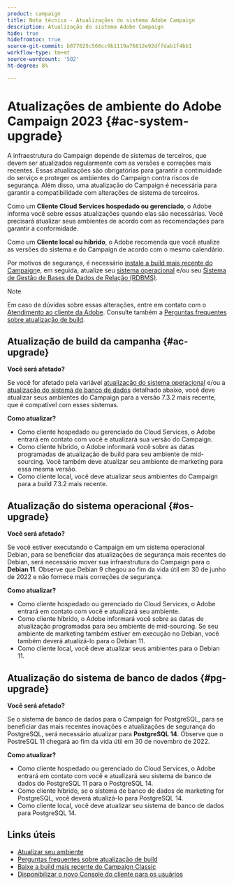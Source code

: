 ```yaml
---
product: campaign
title: Nota técnica - Atualizações do sistema Adobe Campaign
description: Atualização do sistema Adobe Campaign
hide: true
hidefromtoc: true
source-git-commit: b877625c568cc9b1119a76812e92dffdab1f4bb1
workflow-type: tm+mt
source-wordcount: '502'
ht-degree: 8%

---
```


# Atualizações de ambiente do Adobe Campaign 2023 {#ac-system-upgrade}

A infraestrutura do Campaign depende de sistemas de terceiros, que devem ser atualizados regularmente com as versões e correções mais recentes. Essas atualizações são obrigatórias para garantir a continuidade do serviço e proteger os ambientes do Campaign contra riscos de segurança. Além disso, uma atualização do Campaign é necessária para garantir a compatibilidade com alterações de sistema de terceiros.

Como um **Cliente Cloud Services hospedado ou gerenciado**, o Adobe informa você sobre essas atualizações quando elas são necessárias. Você precisará atualizar seus ambientes de acordo com as recomendações para garantir a conformidade.

Como um **Cliente local ou híbrido**, o Adobe recomenda que você atualize as versões do sistema e do Campaign de acordo com o mesmo calendário.

Por motivos de segurança, é necessário [instale a build mais recente do Campaign](#ac-upgrade)e, em seguida, atualize seu [sistema operacional](#os-upgrade) e/ou seu [Sistema de Gestão de Bases de Dados de Relação (RDBMS)](#pg-upgrade).

>[!NOTE]
>
>Em caso de dúvidas sobre essas alterações, entre em contato com o [Atendimento ao cliente da Adobe](https://helpx.adobe.com/br/enterprise/admin-guide.html/enterprise/using/support-for-experience-cloud.ug.html). Consulte também a [Perguntas frequentes sobre atualização de build](../../platform/using/faq-build-upgrade.md).

## Atualização de build da campanha {#ac-upgrade}

**Você será afetado?**

Se você for afetado pela variável [atualização do sistema operacional](#os-upgrade) e/ou a [atualização do sistema de banco de dados](#pg-upgrade) detalhado abaixo, você deve atualizar seus ambientes do Campaign para a versão 7.3.2 mais recente, que é compatível com esses sistemas.

**Como atualizar?**

* Como cliente hospedado ou gerenciado do Cloud Services, o Adobe entrará em contato com você e atualizará sua versão do Campaign.
* Como cliente híbrido, o Adobe informará você sobre as datas programadas de atualização de build para seu ambiente de mid-sourcing. Você também deve atualizar seu ambiente de marketing para essa mesma versão.
* Como cliente local, você deve atualizar seus ambientes do Campaign para a build 7.3.2 mais recente.


## Atualização do sistema operacional {#os-upgrade}

**Você será afetado?**

Se você estiver executando o Campaign em um sistema operacional Debian, para se beneficiar das atualizações de segurança mais recentes do Debian, será necessário mover sua infraestrutura do Campaign para o **Debian 11**. Observe que Debian 9 chegou ao fim da vida útil em 30 de junho de 2022 e não fornece mais correções de segurança.

**Como atualizar?**

* Como cliente hospedado ou gerenciado do Cloud Services, o Adobe entrará em contato com você e atualizará seu ambiente.
* Como cliente híbrido, o Adobe informará você sobre as datas de atualização programadas para seu ambiente de mid-sourcing. Se seu ambiente de marketing também estiver em execução no Debian, você também deverá atualizá-lo para o Debian 11.
* Como cliente local, você deve atualizar seus ambientes para o Debian 11.

## Atualização do sistema de banco de dados {#pg-upgrade}

**Você será afetado?**

Se o sistema de banco de dados para o Campaign for PostgreSQL, para se beneficiar das mais recentes inovações e atualizações de segurança do PostgreSQL, será necessário atualizar para **PostgreSQL 14**. Observe que o PostreSQL 11 chegará ao fim da vida útil em 30 de novembro de 2022.

**Como atualizar?**

* Como cliente hospedado ou gerenciado do Cloud Services, o Adobe entrará em contato com você e atualizará seu sistema de banco de dados do PostgreSQL 11 para o PostgreSQL 14.
* Como cliente híbrido, se o sistema de banco de dados de marketing for PostgreSQL, você deverá atualizá-lo para PostgreSQL 14.
* Como cliente local, você deve atualizar seu sistema de banco de dados para PostgreSQL 14.


## Links úteis

* [Atualizar seu ambiente](../../production/using/build-upgrade.md)
* [Perguntas frequentes sobre atualização de build](../../platform/using/faq-build-upgrade.md)
* [Baixe a build mais recente do Campaign Classic](https://experience.adobe.com/#/downloads/content/software-distribution/br/campaign.html)
* [Disponibilizar o novo Console do cliente para os usuários](../../installation/using/client-console-availability-for-windows.md)

